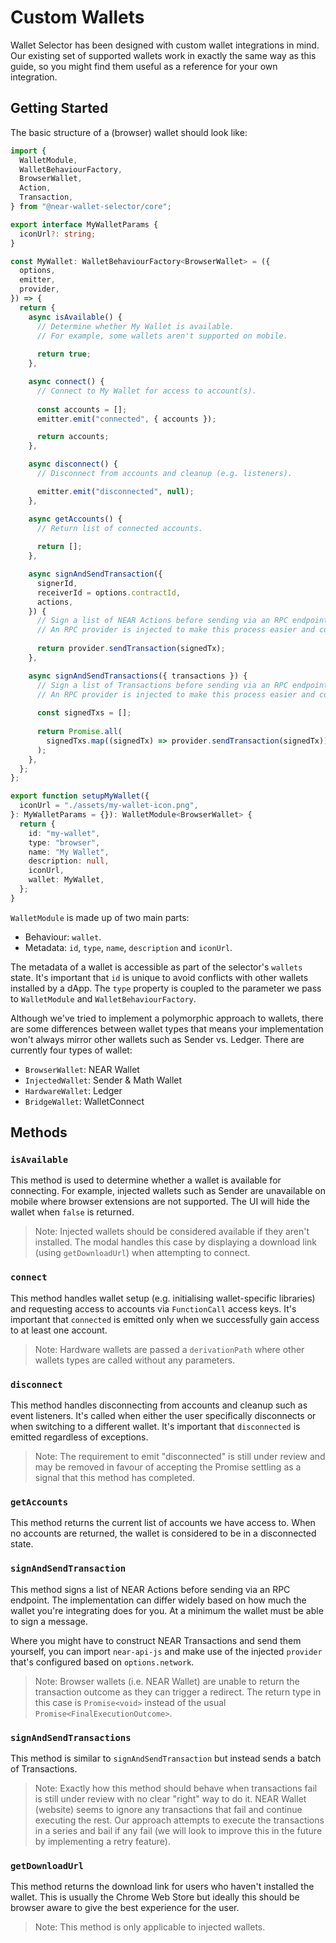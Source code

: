 # Custom Wallets

Wallet Selector has been designed with custom wallet integrations in mind. Our existing set of supported wallets work in exactly the same way as this guide, so you might find them useful as a reference for your own integration.

## Getting Started

The basic structure of a (browser) wallet should look like:

```ts
import {
  WalletModule,
  WalletBehaviourFactory,
  BrowserWallet,
  Action,
  Transaction,
} from "@near-wallet-selector/core";

export interface MyWalletParams {
  iconUrl?: string;
}

const MyWallet: WalletBehaviourFactory<BrowserWallet> = ({
  options,
  emitter,
  provider,
}) => {
  return {
    async isAvailable() {
      // Determine whether My Wallet is available.
      // For example, some wallets aren't supported on mobile.
      
      return true;
    },

    async connect() {
      // Connect to My Wallet for access to account(s).
      
      const accounts = [];
      emitter.emit("connected", { accounts });

      return accounts;
    },

    async disconnect() {
      // Disconnect from accounts and cleanup (e.g. listeners).

      emitter.emit("disconnected", null);
    },

    async getAccounts() {
      // Return list of connected accounts.
      
      return [];
    },

    async signAndSendTransaction({
      signerId,
      receiverId = options.contractId,
      actions,
    }) {
      // Sign a list of NEAR Actions before sending via an RPC endpoint.
      // An RPC provider is injected to make this process easier and configured based on options.network.
      
      return provider.sendTransaction(signedTx);
    },

    async signAndSendTransactions({ transactions }) {
      // Sign a list of Transactions before sending via an RPC endpoint.
      // An RPC provider is injected to make this process easier and configured based on options.network.
      
      const signedTxs = [];
        
      return Promise.all(
        signedTxs.map((signedTx) => provider.sendTransaction(signedTx))
      );
    },
  };
};

export function setupMyWallet({
  iconUrl = "./assets/my-wallet-icon.png",
}: MyWalletParams = {}): WalletModule<BrowserWallet> {
  return {
    id: "my-wallet",
    type: "browser",
    name: "My Wallet",
    description: null,
    iconUrl,
    wallet: MyWallet,
  };
}
```

`WalletModule` is made up of two main parts:
- Behaviour: `wallet`.
- Metadata: `id`, `type`, `name`, `description` and `iconUrl`.

The metadata of a wallet is accessible as part of the selector's `wallets` state. It's important that `id` is unique to avoid conflicts with other wallets installed by a dApp. The `type` property is coupled to the parameter we pass to `WalletModule` and `WalletBehaviourFactory`.

Although we've tried to implement a polymorphic approach to wallets, there are some differences between wallet types that means your implementation won't always mirror other wallets such as Sender vs. Ledger. There are currently four types of wallet:

- `BrowserWallet`: NEAR Wallet
- `InjectedWallet`: Sender & Math Wallet
- `HardwareWallet`: Ledger
- `BridgeWallet`: WalletConnect

## Methods

### `isAvailable`

This method is used to determine whether a wallet is available for connecting. For example, injected wallets such as Sender are unavailable on mobile where browser extensions are not supported. The UI will hide the wallet when `false` is returned.

> Note: Injected wallets should be considered available if they aren't installed. The modal handles this case by displaying a download link (using `getDownloadUrl`) when attempting to connect.

### `connect`

This method handles wallet setup (e.g. initialising wallet-specific libraries) and requesting access to accounts via `FunctionCall` access keys. It's important that `connected` is emitted only when we successfully gain access to at least one account.

> Note: Hardware wallets are passed a `derivationPath` where other wallets types are called without any parameters. 

### `disconnect`

This method handles disconnecting from accounts and cleanup such as event listeners. It's called when either the user specifically disconnects or when switching to a different wallet. It's important that `disconnected` is emitted regardless of exceptions.

> Note: The requirement to emit "disconnected" is still under review and may be removed in favour of accepting the Promise settling as a signal that this method has completed. 

### `getAccounts`

This method returns the current list of accounts we have access to. When no accounts are returned, the wallet is considered to be in a disconnected state.

### `signAndSendTransaction`

This method signs a list of NEAR Actions before sending via an RPC endpoint. The implementation can differ widely based on how much the wallet you're integrating does for you. At a minimum the wallet must be able to sign a message.

Where you might have to construct NEAR Transactions and send them yourself, you can import `near-api-js` and make use of the injected `provider` that's configured based on `options.network`.

> Note: Browser wallets (i.e. NEAR Wallet) are unable to return the transaction outcome as they can trigger a redirect. The return type in this case is `Promise<void>` instead of the usual `Promise<FinalExecutionOutcome>`.

### `signAndSendTransactions`

This method is similar to `signAndSendTransaction` but instead sends a batch of Transactions.

> Note: Exactly how this method should behave when transactions fail is still under review with no clear "right" way to do it. NEAR Wallet (website) seems to ignore any transactions that fail and continue executing the rest. Our approach attempts to execute the transactions in a series and bail if any fail (we will look to improve this in the future by implementing a retry feature).

### `getDownloadUrl`

This method returns the download link for users who haven't installed the wallet. This is usually the Chrome Web Store but ideally this should be browser aware to give the best experience for the user.

> Note: This method is only applicable to injected wallets.
